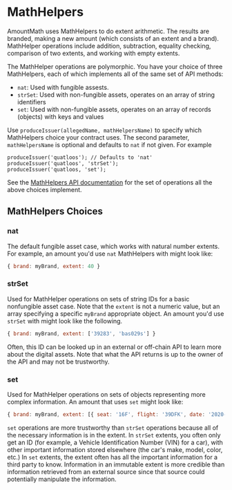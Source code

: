 # MathHelpers
AmountMath uses MathHelpers to do extent arithmetic. The results are branded, making
a new amount (which consists of an extent and a brand). MathHelper operations include addition,
subtraction, equality checking, comparison of two extents, and working with empty extents.

The MathHelper operations are polymorphic. You have your choice of three MathHelpers, each of which 
implements all of the same set of API methods:
- `nat`: Used with fungible assests.
- `strSet`: Used with non-fungible assets, operates on an array of string identifiers
- `set`: Used with non-fungible assets, operates on an array of records (objects) with keys and values

Use `produceIssuer(allegedName, mathHelpersName)` to specify which MathHelpers choice your contract uses. The second
parameter, `mathHelpersName` is optional and defaults to `nat` if not given. For example
```
produceIssuer('quatloos'); // Defaults to 'nat'
produceIssuer('quatloos', 'strSet');
produceIssuer('quatloos, 'set');
```
See the [MathHelpers API documentation](https://agoric.com/documentation/ertp/api/math-helpers.html) for the set of operations all the above choices implement.

## MathHelpers Choices

### nat
The default fungible asset case, which works with natural number extents. 
For example, an amount you'd use `nat` MathHelpers with might look like:

```js
{ brand: myBrand, extent: 40 }
```

### strSet
Used for MathHelper operations on sets of string IDs for a basic nonfungible asset
case. Note that the `extent` is not a numeric value, but an array specifying a 
specific `myBrand` appropriate object. An amount you'd use `strSet` with might look like the following.

```js
{ brand: myBrand, extent: ['39283', 'bas029s'] }
```

Often, this ID can be looked up in an external or off-chain API to
learn more about the digital assets. Note that what the API returns is
up to the owner of the API and may not be trustworthy.

### set
Used for MathHelper operations on sets of objects representing more complex
information. An amount that uses `set` might look like:

```js
{ brand: myBrand, extent: [{ seat: '16F', flight: '39DFK', date: '2020-06-08'}] }
```

`set` operations are more trustworthy than `strSet` operations 
because all of the necessary information is in the extent. In `strSet` extents,
you often only get an ID (for example, a Vehicle Identification Number (VIN) 
for a car), with other important information stored elsewhere (the car's make, model, color, etc.) 
In `set` extents, the extent often has all the important information for a third party to know.
Information in an immutable extent is more credible than information retrieved from an external source
since that source could potentially manipulate the information.
